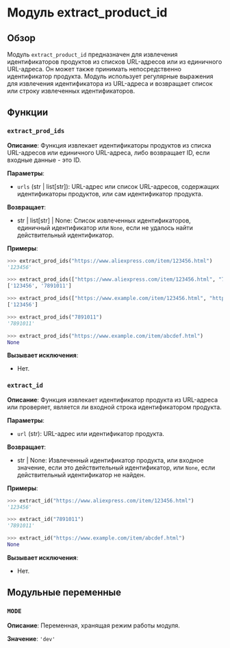 # Модуль extract_product_id

## Обзор

Модуль `extract_product_id` предназначен для извлечения идентификаторов продуктов из списков URL-адресов или из единичного URL-адреса. Он может также принимать непосредственно идентификатор продукта. Модуль использует регулярные выражения для извлечения идентификатора из URL-адреса и возвращает список или строку извлеченных идентификаторов.

## Функции

### `extract_prod_ids`

**Описание**: Функция извлекает идентификаторы продуктов из списка URL-адресов или единичного URL-адреса, либо возвращает ID, если входные данные - это ID.

**Параметры**:
- `urls` (str | list[str]): URL-адрес или список URL-адресов, содержащих идентификаторы продуктов, или сам идентификатор продукта.

**Возвращает**:
- str | list[str] | None: Список извлеченных идентификаторов, единичный идентификатор или `None`, если не удалось найти действительный идентификатор.

**Примеры**:
```python
>>> extract_prod_ids("https://www.aliexpress.com/item/123456.html")
'123456'

>>> extract_prod_ids(["https://www.aliexpress.com/item/123456.html", "7891011.html"])
['123456', '7891011']

>>> extract_prod_ids(["https://www.example.com/item/123456.html", "https://www.example.com/item/abcdef.html"])
['123456']

>>> extract_prod_ids("7891011")
'7891011'

>>> extract_prod_ids("https://www.example.com/item/abcdef.html")
None
```

**Вызывает исключения**:
- Нет.


### `extract_id`

**Описание**: Функция извлекает идентификатор продукта из URL-адреса или проверяет, является ли входной строка идентификатором продукта.

**Параметры**:
- `url` (str): URL-адрес или идентификатор продукта.

**Возвращает**:
- str | None: Извлеченный идентификатор продукта, или входное значение, если это действительный идентификатор, или `None`, если действительный идентификатор не найден.

**Примеры**:
```python
>>> extract_id("https://www.aliexpress.com/item/123456.html")
'123456'

>>> extract_id("7891011")
'7891011'

>>> extract_id("https://www.example.com/item/abcdef.html")
None
```

**Вызывает исключения**:
- Нет.

## Модульные переменные

### `MODE`

**Описание**: Переменная, хранящая режим работы модуля.

**Значение**: `'dev'`


```